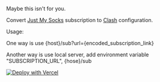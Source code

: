 Maybe this isn't for you.

Convert [Just My Socks](https://justmysocks.net/members/aff.php?aff=31408) subscription to [Clash](https://clash.wiki/) configuration.

Usage:

One way is use {host}/sub?url={encoded_subscription_link}

Another way is use local server, add environment variable "SUBSCRIPTION_URL", {hose}/sub

[![Deploy with Vercel](https://vercel.com/button)](https://vercel.com/new/clone?repository-url=https%3A%2F%2Fgithub.com%2Fhonye%2Fnext-sub)
